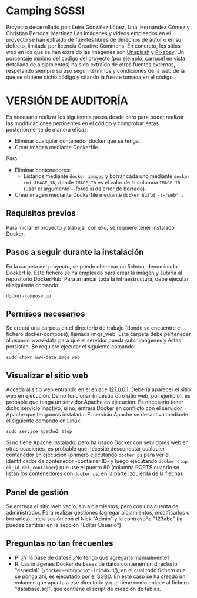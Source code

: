 # Camping SGSSI
Proyecto desarrollado por: Leire González López, Unai Hernández Gómez y Christian Berrocal Martínez
Las imágenes y vídeos empleados en el proyecto se han extraído de fuentes libres de derechos de autor o en su defecto, limitado por licencia Creative Commons. En concreto, los sitios web en los que se han extraído las imágenes son [Unsplash](https://unsplash.com/) y [Pixabay](https://pixabay.com/es/).
Un porcentaje mínimo del código del proyecto (por ejemplo, carrusel en vista detallada de alojamientos) ha sido extraído de otras fuentes externas, respetando siempre su uso según términos y condiciones de la web de la que se obtiene dicho código y citando la fuente tomada en el código.

# VERSIÓN DE AUDITORÍA
Es necesario realizar los siguientes pasos desde cero para poder realizar las modificaciones pertinentes en el código y comprobar éstas posteriormente de manera eficaz:
 - Eliminar cualquier contenedor docker que se tenga.
 - Crear imagen mediante Dockerfile.
 
 Para:
  - Eliminar contenedores:
    - Listarlos mediante ``` docker images ``` y borrar cada uno mediante ```docker rmi IMAGE_ID```, donde ```IMAGE_ID``` es el valor de la columna ```IMAGE ID``` (usar el argumento --force si da error de borrado).
  - Crear imagen mediante Dockerfile mediante ```docker build -t="web" .```


## Requisitos previos
Para iniciar el proyecto y trabajar con ello, se requiere tener instalado Docker.
## Pasos a seguir durante la instalación
En la carpeta del proyecto, se puede observar un fichero, denominado Dockerfile. Este fichero se ha empleado para crear la imagen y subirla al repositorio DockerHub.
Para arrancar toda la infraestructura, debe ejecutar el siguiente comando:
```console
docker-compose up
```

## Permisos necesarios
Se creará una carpeta en el directorio de trabajo (donde se encuentre el fichero docker-compose), llamada imgs_web. Esta carpeta debe pertenecer al usuario www-data para que el servidor pueda subir imágenes y éstas persistan. Se requiere ejecutar el siguiente comando:
```console
sudo chown www-data imgs_web
```

## Visualizar el sitio web
Acceda al sitio web entrando en el enlace [127.0.0.1](http://127.0.0.1). Debería aparecer el sitio web en ejecución. De no funcionar (muestra otro sitio web, por ejemplo), es probable que tenga un servidor Apache en ejecución. Es necesario tener dicho servicio inactivo, si no, entrará Docker en conflicto con el servidor Apache que tengamos instalado. El servicio Apache se desactiva mediante el siguiente comando en Linux:
```console
sudo service apache2 stop
```
Si no tiene Apache instalado, pero ha usado Docker con servidores web en otras ocasiones, es probable que necesite desconectar cualquier contenedor en ejecución (primero ejecutando ```docker ps``` para ver el identificador de contenedor -container ID- y luego ejecutando ```docker stop el_id_del_container```) que use el puerto 80 (columna PORTS cuando se listan los contenedores con ```docker ps```, en la parte izquierda de la flecha).

## Panel de gestión
Se entrega el sitio web vacío, sin alojamientos, pero con una cuenta de administrador. Para realizar gestiones (agregar alojamientos, modificarlos o borrarlos), inicia sesión con el Nick "Admin" y la contraseña "123abc" (la puedes cambiar en la sección "Editar Usuario").

## Preguntas no tan frecuentes
- P: ¿Y la base de datos? ¿No tengo que agregarla manualmente?
- R: Las imágenes Docker de bases de datos contienen un directorio "especial" (```/docker-entrypoint-initdb.d```/), en el cual todo fichero que se ponga ahí, es ejecutado por el SGBD. En este caso se ha creado un volumen que apunta a ese directorio y que tiene como enlace al fichero "database.sql", que contiene el script de creación de tablas.